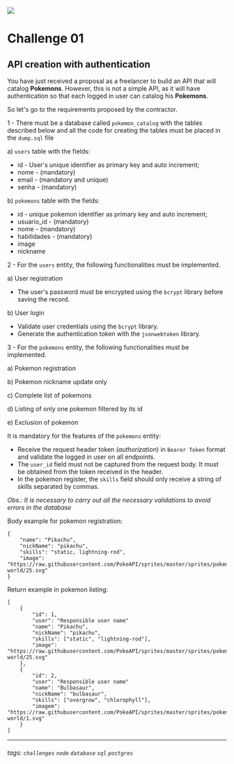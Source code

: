 ![](https://i.imgur.com/xG74tOh.png)

# Challenge 01

## API creation with authentication

You have just received a proposal as a freelancer to build an API that will catalog **Pokemons**. However, this is not a simple API, as it will have authentication so that each logged in user can catalog his **Pokemons**.

So let's go to the requirements proposed by the contractor.

1 - There must be a database called `pokemon_catalog` with the tables described below and all the code for creating the tables must be placed in the `dump.sql` file

a) `users` table with the fields:

- id - User's unique identifier as primary key and auto increment;
- nome - (mandatory)
- email - (mandatory and unique)
- senha - (mandatory)

b) `pokemons` table with the fields:

- id - unique pokemon identifier as primary key and auto increment;
- usuario_id - (mandatory)
- nome - (mandatory)
- habilidades - (mandatory)
- image
- nickname

2 - For the `users` entity, the following functionalities must be implemented.

a) User registration

- The user's password must be encrypted using the `bcrypt` library before saving the record.

b) User login

- Validate user credentials using the `bcrypt` library.
- Generate the authentication token with the `jsonwebtoken` library.

3 - For the `pokemons` entity, the following functionalities must be implemented.

a) Pokemon registration

b) Pokemon nickname update only

c) Complete list of pokemons

d) Listing of only one pokemon filtered by its id

e) Exclusion of pokemon

It is mandatory for the features of the `pokemons` entity:

- Receive the request header token (_authorization_) in `Bearer Token` format and validate the logged in user on all endpoints.
- The `user_id` field must not be captured from the request body. It must be obtained from the token received in the header.
- In the pokemon register, the `skills` field should only receive a string of skills separated by commas.

_Obs.: It is necessary to carry out all the necessary validations to avoid errors in the database_

Body example for pokemon registration:

```
{
    "name": "Pikachu",
    "nickName": "pikachu",
    "skills": "static, lightning-rod",
    "image": "https://raw.githubusercontent.com/PokeAPI/sprites/master/sprites/pokemon/other/dream-world/25.svg"
}
```

Return example in pokemon listing:

```
[
    {
        "id": 1,
        "user": "Responsible user name"
        "name": "Pikachu",
        "nickName": "pikachu",
        "skills": ["static", "lightning-rod"],
        "image": "https://raw.githubusercontent.com/PokeAPI/sprites/master/sprites/pokemon/other/dream-world/25.svg"
    },
    {
        "id": 2,
        "user": "Responsible user name"
        "name": "Bulbasaur",
        "nickName": "bulbasaur",
        "skills": ["overgrow", "chlorophyll"],
        "imagem": "https://raw.githubusercontent.com/PokeAPI/sprites/master/sprites/pokemon/other/dream-world/1.svg"
    }
]
```

---



###### tags: `challenges` `node` `database` `sql` `postgres`
